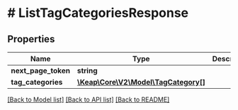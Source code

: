 # # ListTagCategoriesResponse

## Properties

Name | Type | Description | Notes
------------ | ------------- | ------------- | -------------
**next_page_token** | **string** |  | [optional]
**tag_categories** | [**\Keap\Core\V2\Model\TagCategory[]**](TagCategory.md) |  | [optional]

[[Back to Model list]](../../README.md#models) [[Back to API list]](../../README.md#endpoints) [[Back to README]](../../README.md)
